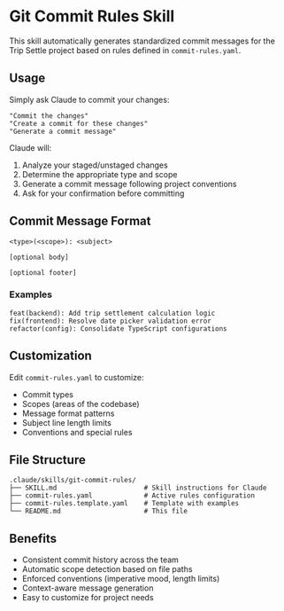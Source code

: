# Git Commit Rules Skill

This skill automatically generates standardized commit messages for the Trip Settle project based on rules defined in `commit-rules.yaml`.

## Usage

Simply ask Claude to commit your changes:

```
"Commit the changes"
"Create a commit for these changes"
"Generate a commit message"
```

Claude will:
1. Analyze your staged/unstaged changes
2. Determine the appropriate type and scope
3. Generate a commit message following project conventions
4. Ask for your confirmation before committing

## Commit Message Format

```
<type>(<scope>): <subject>

[optional body]

[optional footer]
```

### Examples

```
feat(backend): Add trip settlement calculation logic
fix(frontend): Resolve date picker validation error
refactor(config): Consolidate TypeScript configurations
```

## Customization

Edit `commit-rules.yaml` to customize:
- Commit types
- Scopes (areas of the codebase)
- Message format patterns
- Subject line length limits
- Conventions and special rules

## File Structure

```
.claude/skills/git-commit-rules/
├── SKILL.md                      # Skill instructions for Claude
├── commit-rules.yaml             # Active rules configuration
├── commit-rules.template.yaml    # Template with examples
└── README.md                     # This file
```

## Benefits

- Consistent commit history across the team
- Automatic scope detection based on file paths
- Enforced conventions (imperative mood, length limits)
- Context-aware message generation
- Easy to customize for project needs